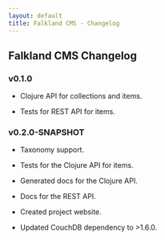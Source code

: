 ```yaml
---
layout: default
title: Falkland CMS - Changelog
---
```


## Falkland CMS Changelog

### v0.1.0

* Clojure API for collections and items. 

* Tests for REST API for items.

### v0.2.0-SNAPSHOT

* Taxonomy support.

* Tests for the Clojure API for items.

* Generated docs for the Clojure API.

* Docs for the REST API.

* Created project website.

* Updated CouchDB dependency to >1.6.0.